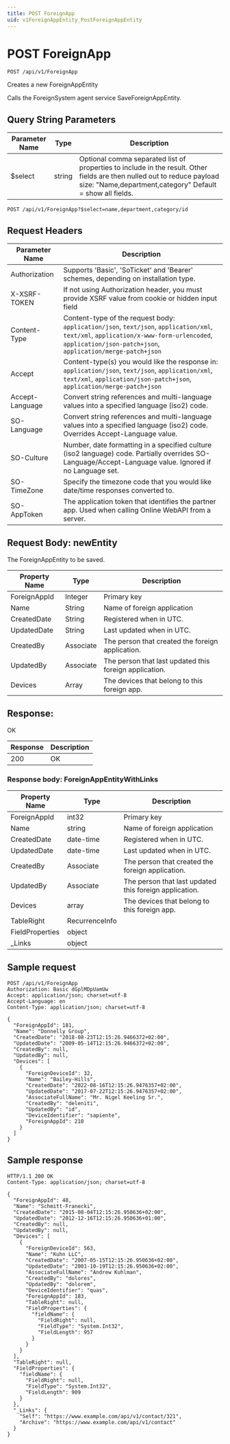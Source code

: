 ```yaml
---
title: POST ForeignApp
uid: v1ForeignAppEntity_PostForeignAppEntity
---
```


# POST ForeignApp

```http
POST /api/v1/ForeignApp
```

Creates a new ForeignAppEntity


Calls the ForeignSystem agent service SaveForeignAppEntity.






## Query String Parameters

| Parameter Name | Type |  Description |
|----------------|------|--------------|
| $select | string |  Optional comma separated list of properties to include in the result. Other fields are then nulled out to reduce payload size: "Name,department,category" Default = show all fields. |

```http
POST /api/v1/ForeignApp?$select=name,department,category/id
```


## Request Headers

| Parameter Name | Description |
|----------------|-------------|
| Authorization  | Supports 'Basic', 'SoTicket' and 'Bearer' schemes, depending on installation type. |
| X-XSRF-TOKEN   | If not using Authorization header, you must provide XSRF value from cookie or hidden input field |
| Content-Type | Content-type of the request body: `application/json`, `text/json`, `application/xml`, `text/xml`, `application/x-www-form-urlencoded`, `application/json-patch+json`, `application/merge-patch+json` |
| Accept         | Content-type(s) you would like the response in: `application/json`, `text/json`, `application/xml`, `text/xml`, `application/json-patch+json`, `application/merge-patch+json` |
| Accept-Language | Convert string references and multi-language values into a specified language (iso2) code. |
| SO-Language | Convert string references and multi-language values into a specified language (iso2) code. Overrides Accept-Language value. |
| SO-Culture | Number, date formatting in a specified culture (iso2 language) code. Partially overrides SO-Language/Accept-Language value. Ignored if no Language set. |
| SO-TimeZone | Specify the timezone code that you would like date/time responses converted to. |
| SO-AppToken | The application token that identifies the partner app. Used when calling Online WebAPI from a server. |

## Request Body: newEntity 

The ForeignAppEntity to be saved. 

| Property Name | Type |  Description |
|----------------|------|--------------|
| ForeignAppId | Integer | Primary key |
| Name | String | Name of foreign application |
| CreatedDate | String | Registered when  in UTC. |
| UpdatedDate | String | Last updated when  in UTC. |
| CreatedBy | Associate | The person that created the foreign application. |
| UpdatedBy | Associate | The person that last updated this foreign application. |
| Devices | Array | The devices that belong to this foreign app. |

## Response:

OK

| Response | Description |
|----------------|-------------|
| 200 | OK |

### Response body: ForeignAppEntityWithLinks

| Property Name | Type |  Description |
|----------------|------|--------------|
| ForeignAppId | int32 | Primary key |
| Name | string | Name of foreign application |
| CreatedDate | date-time | Registered when  in UTC. |
| UpdatedDate | date-time | Last updated when  in UTC. |
| CreatedBy | Associate | The person that created the foreign application. |
| UpdatedBy | Associate | The person that last updated this foreign application. |
| Devices | array | The devices that belong to this foreign app. |
| TableRight | RecurrenceInfo |  |
| FieldProperties | object |  |
| _Links | object |  |

## Sample request

```http!
POST /api/v1/ForeignApp
Authorization: Basic dGplMDpUamUw
Accept: application/json; charset=utf-8
Accept-Language: en
Content-Type: application/json; charset=utf-8

{
  "ForeignAppId": 181,
  "Name": "Donnelly Group",
  "CreatedDate": "2018-08-23T12:15:26.9466372+02:00",
  "UpdatedDate": "2009-05-14T12:15:26.9466372+02:00",
  "CreatedBy": null,
  "UpdatedBy": null,
  "Devices": [
    {
      "ForeignDeviceId": 32,
      "Name": "Bailey-Hills",
      "CreatedDate": "2022-08-16T12:15:26.9476357+02:00",
      "UpdatedDate": "2017-07-22T12:15:26.9476357+02:00",
      "AssociateFullName": "Mr. Nigel Keeling Sr.",
      "CreatedBy": "deleniti",
      "UpdatedBy": "id",
      "DeviceIdentifier": "sapiente",
      "ForeignAppId": 210
    }
  ]
}
```

## Sample response

```http_
HTTP/1.1 200 OK
Content-Type: application/json; charset=utf-8

{
  "ForeignAppId": 48,
  "Name": "Schmitt-Franecki",
  "CreatedDate": "2015-08-04T12:15:26.950636+02:00",
  "UpdatedDate": "2012-12-16T12:15:26.950636+01:00",
  "CreatedBy": null,
  "UpdatedBy": null,
  "Devices": [
    {
      "ForeignDeviceId": 563,
      "Name": "Kuhn LLC",
      "CreatedDate": "2007-05-15T12:15:26.950636+02:00",
      "UpdatedDate": "2001-10-19T12:15:26.950636+02:00",
      "AssociateFullName": "Andrew Kuhlman",
      "CreatedBy": "dolores",
      "UpdatedBy": "dolorem",
      "DeviceIdentifier": "quas",
      "ForeignAppId": 183,
      "TableRight": null,
      "FieldProperties": {
        "fieldName": {
          "FieldRight": null,
          "FieldType": "System.Int32",
          "FieldLength": 957
        }
      }
    }
  ],
  "TableRight": null,
  "FieldProperties": {
    "fieldName": {
      "FieldRight": null,
      "FieldType": "System.Int32",
      "FieldLength": 909
    }
  },
  "_Links": {
    "Self": "https://www.example.com/api/v1/contact/321",
    "Archive": "https://www.example.com/api/v1/contact"
  }
}
```